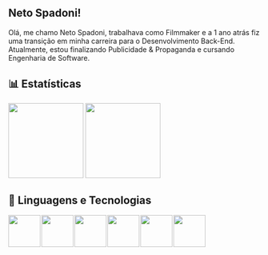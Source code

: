 ##  Neto Spadoni!

Olá, me chamo Neto Spadoni, trabalhava como Filmmaker e a 1 ano atrás fiz uma transição em minha carreira para o Desenvolvimento Back-End. Atualmente, estou finalizando Publicidade & Propaganda e cursando Engenharia de Software.

## 📊 Estatísticas
<div>
<img height="150cm" src=https://github-readme-streak-stats.herokuapp.com/?user=nespadoni&theme=tokyonight&hide_border=true>
<img height="150cm" src=https://github-readme-stats.vercel.app/api/top-langs/?username=nespadoni&theme=tokyonight&show_icons=true&hide_border=true&layout=compact>
</div>

## 🤖 Linguagens e Tecnologias
<div style="display: flex; gap: 2px; align-items: center;">
<img src="https://iconic-api.onrender.com/dark/go" width="64px" />
<img src="https://iconic-api.onrender.com/dark/java" width="64px" />
<img src="https://iconic-api.onrender.com/dark/docker" width="64px" />
<img src="https://iconic-api.onrender.com/dark/angular" width="64px" />
<img src="https://iconic-api.onrender.com/dark/vue" width="64px" />
<img src="https://iconic-api.onrender.com/dark/aws" width="64px" />
<div>
